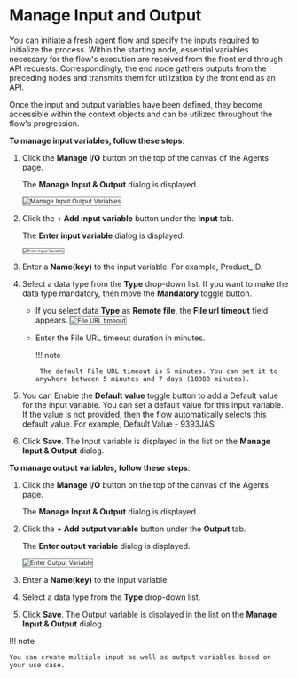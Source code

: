 # Manage Input and Output

You can initiate a fresh agent flow and specify the inputs required to initialize the process. Within the starting node, essential variables necessary for the flow's execution are received from the front end through API requests. Correspondingly, the end node gathers outputs from the preceding nodes and transmits them for utilization by the front end as an API.

 Once the input and output variables have been defined, they become accessible within the context objects and can be utilized throughout the flow's progression.

**To manage input variables, follow these steps**:

1. Click the **Manage I/O** button on the top of the canvas of the Agents page.

    The **Manage Input & Output** dialog is displayed.

    <img src="../images/manage-input-output-variables.png" alt="Manage Input Output Variables" title="Manage Input Output Variables" style="border: 1px solid gray; zoom:80%;">

1. Click the **+ Add input variable** button under the **Input** tab.

    The **Enter input variable** dialog is displayed. 

    <img src="../images/enter-input-variable.png" alt="Enter Input Variable" title="Enter Input Variable" style="border: 1px solid gray; zoom:50%;">

1. Enter a **Name(key)** to the input variable. For example, Product_ID.
2. Select a data type from the **Type** drop-down list. If you want to make the data type mandatory, then move the **Mandatory** toggle button.
    *  If you select data **Type** as **Remote file**, the **File url timeout** field appears.
        <img src="../images/url-timeout.png" alt="File URL timeout" title="File URL timeout" style="border: 1px solid gray; zoom:80%;">
    *  Enter the File URL timeout duration in minutes.
        
        !!! note

            The default File URL timeout is 5 minutes. You can set it to anywhere between 5 minutes and 7 days (10080 minutes).
            
        

3. You can Enable the **Default value** toggle button to add a Default value for the input variable. You can set a default value for this input variable. If the value is not provided, then the flow automatically selects this default value. For example, Default Value - 9393JAS
4. Click **Save**. The Input variable is displayed in the list on the **Manage Input & Output** dialog.

**To manage output variables, follow these steps**:

1. Click the **Manage I/O** button on the top of the canvas of the Agents page.

    The **Manage Input & Output** dialog is displayed.

1. Click the **+ Add output variable** button under the **Output** tab.

    The **Enter output variable** dialog is displayed.

    <img src="../images/enter-output-variable.png" alt="Enter Output Variable" title="Enter Output Variable" style="border: 1px solid gray; zoom:80%;">

1. Enter a **Name(key)** to the input variable.
2. Select a data type from the **Type** drop-down list.
3. Click **Save**. The Output variable is displayed in the list on the **Manage Input & Output** dialog.

!!! note

    You can create multiple input as well as output variables based on your use case.

